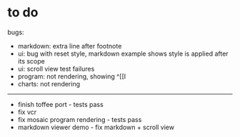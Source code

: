 # to do

bugs:

- markdown: extra line after footnote
- ui: bug with reset style, markdown example shows style is applied after its scope
- ui: scroll view test failures
- program: not rendering, showing ^[[I 
- charts: not rendering

---

- finish toffee port - tests pass
- fix vcr
- fix mosaic program rendering - tests pass
- markdown viewer demo - fix markdown + scroll view
